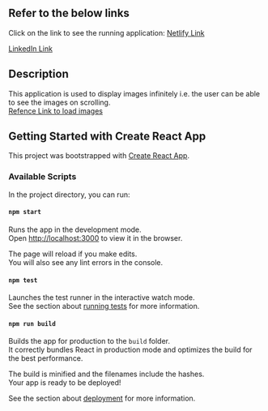 
## Refer to the below links
 Click on the link to see the running application: [Netlify Link](https://flamboyant-babbage-a9d26c.netlify.app/)

 [LinkedIn Link](https://www.linkedin.com/in/ranjitha-v-96b781197?lipi=urn%3Ali%3Apage%3Ad_flagship3_profile_view_base_contact_details%3BD%2FT%2FstLuQxO1qaqlvlL64w%3D%3D)


## Description 
This application is used to display images infinitely i.e. the user can be able to see the images on scrolling.\
[Refence Link to load images]( https://unsplash.com/oauth/applications/219579)




## Getting Started with Create React App

This project was bootstrapped with [Create React App](https://github.com/facebook/create-react-app).

### Available Scripts

In the project directory, you can run:

#### `npm start`

Runs the app in the development mode.\
Open [http://localhost:3000](http://localhost:3000) to view it in the browser.

The page will reload if you make edits.\
You will also see any lint errors in the console.

#### `npm test`

Launches the test runner in the interactive watch mode.\
See the section about [running tests](https://facebook.github.io/create-react-app/docs/running-tests) for more information.

#### `npm run build`

Builds the app for production to the `build` folder.\
It correctly bundles React in production mode and optimizes the build for the best performance.

The build is minified and the filenames include the hashes.\
Your app is ready to be deployed!

See the section about [deployment](https://facebook.github.io/create-react-app/docs/deployment) for more information.



